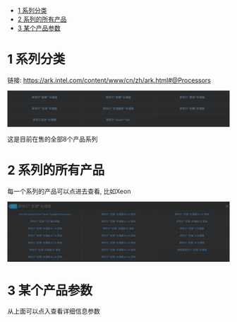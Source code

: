 
<!-- @import "[TOC]" {cmd="toc" depthFrom=1 depthTo=6 orderedList=false} -->

<!-- code_chunk_output -->

* [1 系列分类](#1-系列分类)
* [2 系列的所有产品](#2-系列的所有产品)
* [3 某个产品参数](#3-某个产品参数)

<!-- /code_chunk_output -->

# 1 系列分类

链接: https://ark.intel.com/content/www/cn/zh/ark.html#@Processors

![](./images/2019-04-22-13-00-20.png)

这是目前在售的全部8个产品系列

# 2 系列的所有产品

每一个系列的产品可以点进去查看, 比如Xeon

![](./images/2019-04-22-13-06-34.png)

# 3 某个产品参数

从上面可以点入查看详细信息参数

